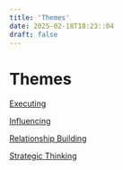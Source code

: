 ```yaml
---
title: 'Themes'
date: 2025-02-18T18:23::04
draft: false
---
```


# Themes

[Executing](Themes%209c16e613023743ae9f91a5ec8165a876/Executing%20001f4521e469482d8ee98715cec37a5e.md)

[Influencing](Themes%209c16e613023743ae9f91a5ec8165a876/Influencing%20852a252406414db8ac8108da03f6c3f5.md)

[Relationship Building](Themes%209c16e613023743ae9f91a5ec8165a876/Relationship%20Building%200ed193b271f946ef92bc13c3ee390c14.md)

[Strategic Thinking](Themes%209c16e613023743ae9f91a5ec8165a876/Strategic%20Thinking%20464a4c7f923b4d2f98dbc63e821e847c.md)
